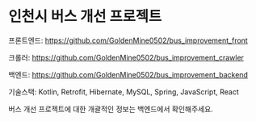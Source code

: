 # 인천시 버스 개선 프로젝트
프론트엔드: https://github.com/GoldenMine0502/bus_improvement_front

크롤러: https://github.com/GoldenMine0502/bus_improvement_crawler

백엔드: https://github.com/GoldenMine0502/bus_improvement_backend

기술스택: Kotlin, Retrofit, Hibernate, MySQL, Spring, JavaScript, React

버스 개선 프로젝트에 대한 개괄적인 정보는 백엔드에서 확인해주세요.
